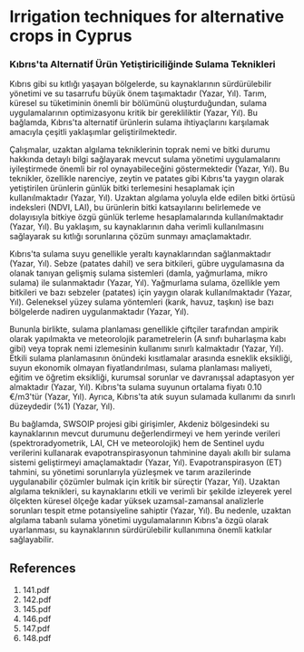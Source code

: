 # Irrigation techniques for alternative crops in Cyprus

### Kıbrıs'ta Alternatif Ürün Yetiştiriciliğinde Sulama Teknikleri

Kıbrıs gibi su kıtlığı yaşayan bölgelerde, su kaynaklarının sürdürülebilir yönetimi ve su tasarrufu büyük önem taşımaktadır (Yazar, Yıl). Tarım, küresel su tüketiminin önemli bir bölümünü oluşturduğundan, sulama uygulamalarının optimizasyonu kritik bir gerekliliktir (Yazar, Yıl). Bu bağlamda, Kıbrıs'ta alternatif ürünlerin sulama ihtiyaçlarını karşılamak amacıyla çeşitli yaklaşımlar geliştirilmektedir.

Çalışmalar, uzaktan algılama tekniklerinin toprak nemi ve bitki durumu hakkında detaylı bilgi sağlayarak mevcut sulama yönetimi uygulamalarını iyileştirmede önemli bir rol oynayabileceğini göstermektedir (Yazar, Yıl). Bu teknikler, özellikle narenciye, zeytin ve patates gibi Kıbrıs'ta yaygın olarak yetiştirilen ürünlerin günlük bitki terlemesini hesaplamak için kullanılmaktadır (Yazar, Yıl). Uzaktan algılama yoluyla elde edilen bitki örtüsü indeksleri (NDVI, LAI), bu ürünlerin bitki katsayılarını belirlemede ve dolayısıyla bitkiye özgü günlük terleme hesaplamalarında kullanılmaktadır (Yazar, Yıl). Bu yaklaşım, su kaynaklarının daha verimli kullanılmasını sağlayarak su kıtlığı sorunlarına çözüm sunmayı amaçlamaktadır.

Kıbrıs'ta sulama suyu genellikle yeraltı kaynaklarından sağlanmaktadır (Yazar, Yıl). Sebze (patates dahil) ve sera bitkileri, gübre uygulamasına da olanak tanıyan gelişmiş sulama sistemleri (damla, yağmurlama, mikro sulama) ile sulanmaktadır (Yazar, Yıl). Yağmurlama sulama, özellikle yem bitkileri ve bazı sebzeler (patates) için yaygın olarak kullanılmaktadır (Yazar, Yıl). Geleneksel yüzey sulama yöntemleri (karık, havuz, taşkın) ise bazı bölgelerde nadiren uygulanmaktadır (Yazar, Yıl).

Bununla birlikte, sulama planlaması genellikle çiftçiler tarafından ampirik olarak yapılmakta ve meteorolojik parametrelerin (A sınıfı buharlaşma kabı gibi) veya toprak nemi izlemesinin kullanımı sınırlı kalmaktadır (Yazar, Yıl). Etkili sulama planlamasının önündeki kısıtlamalar arasında esneklik eksikliği, suyun ekonomik olmayan fiyatlandırılması, sulama planlaması maliyeti, eğitim ve öğretim eksikliği, kurumsal sorunlar ve davranışsal adaptasyon yer almaktadır (Yazar, Yıl). Kıbrıs'ta sulama suyunun ortalama fiyatı 0.10 €/m3'tür (Yazar, Yıl). Ayrıca, Kıbrıs'ta atık suyun sulamada kullanımı da sınırlı düzeydedir (%1) (Yazar, Yıl).

Bu bağlamda, SWSOIP projesi gibi girişimler, Akdeniz bölgesindeki su kaynaklarının mevcut durumunu değerlendirmeyi ve hem yerinde verileri (spektroradyometrik, LAI, CH ve meteorolojik) hem de Sentinel uydu verilerini kullanarak evapotranspirasyonun tahminine dayalı akıllı bir sulama sistemi geliştirmeyi amaçlamaktadır (Yazar, Yıl). Evapotranspirasyon (ET) tahmini, su yönetimi sorunlarıyla yüzleşmek ve tarım arazilerinde uygulanabilir çözümler bulmak için kritik bir süreçtir (Yazar, Yıl). Uzaktan algılama teknikleri, su kaynaklarını etkili ve verimli bir şekilde izleyerek yerel ölçekten küresel ölçeğe kadar yüksek uzamsal-zamansal analizlerle sorunları tespit etme potansiyeline sahiptir (Yazar, Yıl). Bu nedenle, uzaktan algılama tabanlı sulama yönetimi uygulamalarının Kıbrıs'a özgü olarak uyarlanması, su kaynaklarının sürdürülebilir kullanımına önemli katkılar sağlayabilir.


## References

1. 141.pdf
2. 142.pdf
3. 145.pdf
4. 146.pdf
5. 147.pdf
6. 148.pdf
